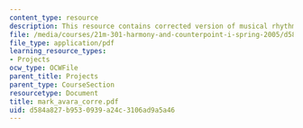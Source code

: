 ```yaml
---
content_type: resource
description: This resource contains corrected version of musical rhythm.
file: /media/courses/21m-301-harmony-and-counterpoint-i-spring-2005/d584a827b9530939a24c3106ad9a5a46_mark_avara_corre.pdf
file_type: application/pdf
learning_resource_types:
- Projects
ocw_type: OCWFile
parent_title: Projects
parent_type: CourseSection
resourcetype: Document
title: mark_avara_corre.pdf
uid: d584a827-b953-0939-a24c-3106ad9a5a46
---
```

